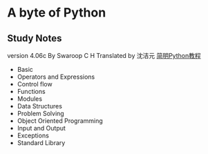 # A byte of Python #

## Study Notes ##

version 4.06c
By Swaroop C H
Translated by 沈洁元
[简明Python教程](http://www.ttlsa.com/docs/jianming-python/python/ "最新免费版本")

* Basic
* Operators and Expressions
* Control flow
* Functions
* Modules
* Data Structures
* Problem Solving
* Object Oriented Programming
* Input and Output
* Exceptions
* Standard Library
